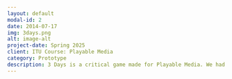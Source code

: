 ```yaml
---
layout: default
modal-id: 2
date: 2014-07-17
img: 3days.png
alt: image-alt
project-date: Spring 2025
client: ITU Course: Playable Media
category: Prototype
description: 3 Days is a critical game made for Playable Media. We had to make a project inspired by critical design, I chose to make a game criticising the DEI bans which have been rolled out by the American Administration since January 2025. I made the prototype completely on my own, except for the dialogue mechanic. The prototype can be played at: https://ghostyjam.itch.io/3-days 
---
```

